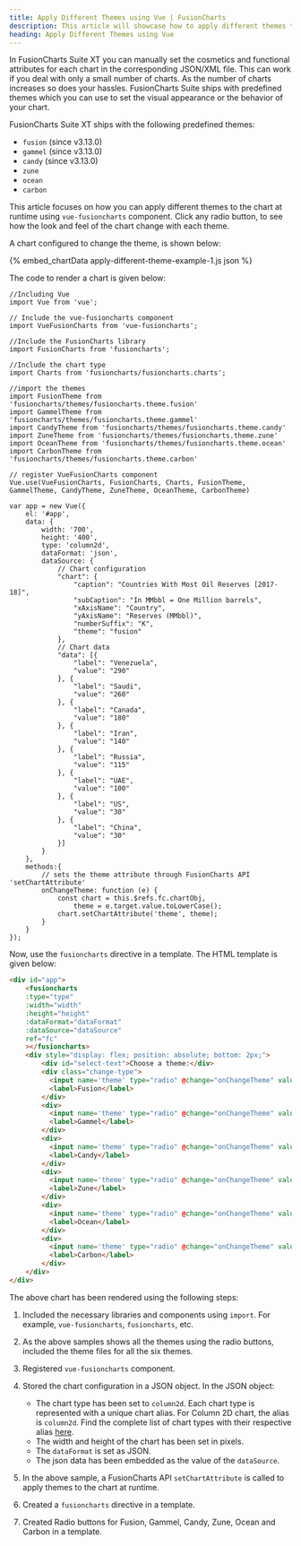 ```yaml
---
title: Apply Different Themes using Vue | FusionCharts
description: This article will showcase how to apply different themes to the chart at runtime.
heading: Apply Different Themes using Vue
---
```


In FusionCharts Suite XT you can manually set the cosmetics and functional attributes for each chart in the corresponding JSON/XML file. This can work if you deal with only a small number of charts. As the number of charts increases so does your hassles. FusionCharts Suite ships with predefined themes which you can use to set the visual appearance or the behavior of your chart.

FusionCharts Suite XT ships with the following predefined themes:

* `fusion` (since v3.13.0)
* `gammel` (since v3.13.0)
* `candy` (since v3.13.0)
* `zune`
* `ocean`
* `carbon`

This article focuses on how you can apply different themes to the chart at runtime using `vue-fusioncharts` component. Click any radio button, to see how the look and feel of the chart change with each theme.

A chart configured to change the theme, is shown below:

{% embed_chartData apply-different-theme-example-1.js json %}

The code to render a chart is given below:

```
//Including Vue
import Vue from 'vue';

// Include the vue-fusioncharts component
import VueFusionCharts from 'vue-fusioncharts';

//Include the FusionCharts library
import FusionCharts from 'fusioncharts';

//Include the chart type
import Charts from 'fusioncharts/fusioncharts.charts';

//import the themes
import FusionTheme from 'fusioncharts/themes/fusioncharts.theme.fusion'
import GammelTheme from 'fusioncharts/themes/fusioncharts.theme.gammel'
import CandyTheme from 'fusioncharts/themes/fusioncharts.theme.candy'
import ZuneTheme from 'fusioncharts/themes/fusioncharts.theme.zune'
import OceanTheme from 'fusioncharts/themes/fusioncharts.theme.ocean'
import CarbonTheme from 'fusioncharts/themes/fusioncharts.theme.carbon'

// register VueFusionCharts component
Vue.use(VueFusionCharts, FusionCharts, Charts, FusionTheme, GammelTheme, CandyTheme, ZuneTheme, OceanTheme, CarbonTheme)

var app = new Vue({
    el: '#app',
    data: {
        width: '700',
        height: '400',
        type: 'column2d',
        dataFormat: 'json',
        dataSource: {
            // Chart configuration
            "chart": {
                "caption": "Countries With Most Oil Reserves [2017-18]",
                "subCaption": "In MMbbl = One Million barrels",
                "xAxisName": "Country",
                "yAxisName": "Reserves (MMbbl)",
                "numberSuffix": "K",
                "theme": "fusion"
            },
            // Chart data
            "data": [{
                "label": "Venezuela",
                "value": "290"
            }, {
                "label": "Saudi",
                "value": "260"
            }, {
                "label": "Canada",
                "value": "180"
            }, {
                "label": "Iran",
                "value": "140"
            }, {
                "label": "Russia",
                "value": "115"
            }, {
                "label": "UAE",
                "value": "100"
            }, {
                "label": "US",
                "value": "30"
            }, {
                "label": "China",
                "value": "30"
            }]
        }
    },
    methods:{
        // sets the theme attribute through FusionCharts API 'setChartAttribute'
        onChangeTheme: function (e) {
            const chart = this.$refs.fc.chartObj,
                theme = e.target.value.toLowerCase();
            chart.setChartAttribute('theme', theme);
        }
    }
});
```

Now, use the `fusioncharts` directive in a template. The HTML template is given below:

```HTML
<div id="app">
    <fusioncharts
    :type="type"
    :width="width"
    :height="height"
    :dataFormat="dataFormat"
    :dataSource="dataSource"
    ref="fc"
    ></fusioncharts>
    <div style="display: flex; position: absolute; bottom: 2px;">
        <div id="select-text">Choose a theme:</div>
        <div class="change-type">
          <input name='theme' type="radio" @change="onChangeTheme" value="Fusion" checked/>
          <label>Fusion</label>
        </div>
        <div>
          <input name='theme' type="radio" @change="onChangeTheme" value="Gammel" />
          <label>Gammel</label>
        </div>
        <div>
          <input name='theme' type="radio" @change="onChangeTheme" value="Candy" />
          <label>Candy</label>
        </div>
        <div>
          <input name='theme' type="radio" @change="onChangeTheme" value="Zune" />
          <label>Zune</label>
        </div>
        <div>
          <input name='theme' type="radio" @change="onChangeTheme" value="Ocean" />
          <label>Ocean</label>
        </div>
        <div>
          <input name='theme' type="radio" @change="onChangeTheme" value="Carbon" />
          <label>Carbon</label>
        </div>
    </div>
</div>
```

The above chart has been rendered using the following steps:

1. Included the necessary libraries and components using `import`. For example, `vue-fusioncharts`, `fusioncharts`, etc.

2. As the above samples shows all the themes using the radio buttons, included the theme files for all the six themes.

3. Registered `vue-fusioncharts` component.

4. Stored the chart configuration in a JSON object. In the JSON object:
    * The chart type has been set to `column2d`. Each chart type is represented with a unique chart alias. For Column 2D chart, the alias is `column2d`. Find the complete list of chart types with their respective alias [here](https://www.fusioncharts.com/dev/chart-guide/list-of-charts).
    * The width and height of the chart has been set in pixels. 
    * The `dataFormat` is set as JSON.
    * The json data has been embedded as the value of the `dataSource`.

5. In the above sample, a FusionCharts API `setChartAttribute` is called to apply themes to the chart at runtime.

6. Created a `fusioncharts` directive in a template. 

7. Created Radio buttons for Fusion, Gammel, Candy, Zune, Ocean and Carbon in a template.